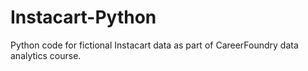 # Instacart-Python
Python code for fictional Instacart data as part of CareerFoundry data analytics course.

